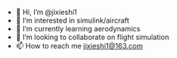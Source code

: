 - 👋 Hi, I’m @jixieshi1
- 👀 I’m interested in simulink/aircraft
- 🌱 I’m currently learning aerodynamics
- 💞️ I’m looking to collaborate on flight simulation
- 📫 How to reach me jixieshi1@163.com

<!---
jixieshi1/jixieshi1 is a ✨ special ✨ repository because its `README.md` (this file) appears on your GitHub profile.
You can click the Preview link to take a look at your changes.
--->
